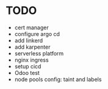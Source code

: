 # TODO

- cert manager
- configure argo cd
- add linkerd
- add karpenter
- serverless platform
- nginx ingress
- setup cicd
- Odoo test
- node pools config: taint and labels

